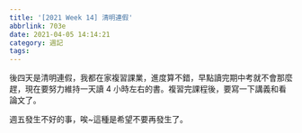 ```yaml
---
title: '[2021 Week 14] 清明連假'
abbrlink: 703e
date: 2021-04-05 14:14:21
category: 週記
tags:
---
```

後四天是清明連假，我都在家複習課業，進度算不錯，早點讀完期中考就不會那麼趕，現在要努力維持一天讀 4 小時左右的書。複習完課程後，要寫一下講義和看論文了。
<!-- more -->
週五發生不好的事，唉~這種是希望不要再發生了。
